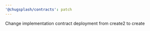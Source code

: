 ```yaml
---
'@chugsplash/contracts': patch
---
```


Change implementation contract deployment from create2 to create

